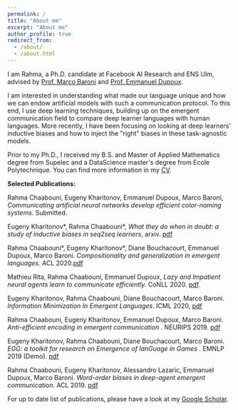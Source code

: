 ```yaml
---
permalink: /
title: "About me"
excerpt: "About me"
author_profile: true
redirect_from: 
  - /about/
  - /about.html
---
```


I am Rahma, a Ph.D. candidate at Facebook AI Research and ENS Ulm, advised by [Prof. Marco Baroni](http://marcobaroni.org/) and [Prof. Emmanuel Dupoux](http://www.lscp.net/persons/dupoux/). 

I am interested in understanding what made our  language unique and how we can endow artificial models with such a communication protocol. To this end, I use deep learning techniques, building up on the emergent communication field to compare deep learner languages with human languages. More recently, I have been focusing on looking at deep learners' inductive biases and how to inject the "right" biases in these task-agnostic models.

Prior to my Ph.D., I received my B.S. and Master of Applied Mathematics degree from Supelec and a DataScience master's degree from Ecole Polytechnique. You can find more information in my [CV](https://github.com/rahmacha/rahmacha.github.io/blob/master/CV_github.pdf).



**Selected  Publications:**

Rahma Chaabouni, Eugeny Kharitonov, Emmanuel Dupoux, Marco Baroni, *Communicating artificial neural networks develop efficient color-naming systems*. Submitted.

Eugeny Kharitonov*, Rahma Chaabouni*,  *What they do when in doubt: a study of inductive biases in seq2seq learners*, arxiv. [pdf](https://arxiv.org/pdf/2006.14953.pdf)

Rahma Chaabouni*, Eugeny Kharitonov*, Diane Bouchacourt, Emmanuel Dupoux, Marco Baroni. *Compositionality and generalization in emergent languages.* ACL 2020.[pdf](https://arxiv.org/pdf/2004.09124.pdf)

Mathieu Rita, Rahma Chaabouni, Emmanuel Dupoux, *Lazy and Impatient neural agents learn to communicate efficiently.* CoNLL 2020. [pdf](https://arxiv.org/pdf/2010.01878.pdf).

Eugeny Kharitonov, Rahma Chaabouni, Diane Bouchacourt, Marco Baroni. *Information Minimization In Emergent Languages*. ICML 2020, [pdf](https://arxiv.org/pdf/1905.13687.pdf)

Rahma Chaabouni, Eugeny Kharitonov, Emmanuel Dupoux, Marco Baroni. *Anti-efficient encoding in emergent communication* . NEURIPS 2019. [pdf](http://papers.nips.cc/paper/8859-anti-efficient-encoding-in-emergent-communication.pdf)

Eugeny Kharitonov, Rahma Chaabouni, Diane Bouchacourt, Marco Baroni. *EGG: a toolkit for research on Emergence of lanGuage in Games* . EMNLP 2019 (Demo). [pdf](https://arxiv.org/pdf/1907.00852.pdf)

Rahma Chaabouni, Eugeny Kharitonov, Alessandro Lazaric, Emmanuel Dupoux, Marco Baroni. *Word-order biases in deep-agent emergent communication*.  ACL 2019. [pdf](https://arxiv.org/pdf/1905.12330.pdf) 


For up to date list of publications, please have a look at my [Google Scholar](https://scholar.google.com/citations?hl=fr&user=jYN2eXEAAAAJ).



